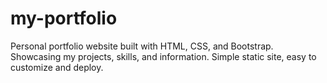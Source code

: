 # my-portfolio
Personal portfolio website built with HTML, CSS, and Bootstrap. Showcasing my projects, skills, and information. Simple static site, easy to customize and deploy.
